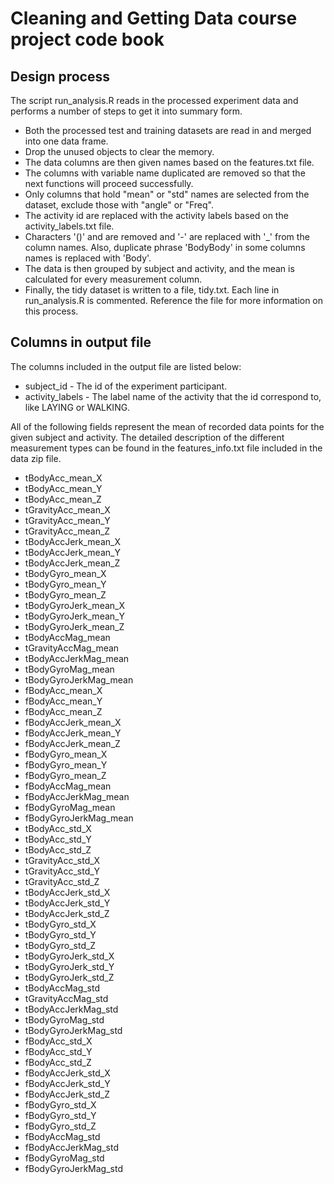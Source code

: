 # Cleaning and Getting Data course project code book
## Design process
The script run_analysis.R reads in the processed experiment data and performs a number of steps to get it into summary form.
* Both the processed test and training datasets are read in and merged into one data frame.
* Drop the unused objects to clear the memory.
* The data columns are then given names based on the features.txt file.
* The columns with variable name duplicated are removed so that the next functions will proceed successfully.
* Only columns that hold "mean" or "std" names are selected from the dataset, exclude those with "angle" or "Freq".
* The activity id are replaced with the activity labels based on the activity_labels.txt file.
* Characters '()' and are removed and '-' are replaced with '_' from the column names. Also, duplicate phrase 'BodyBody' in some columns names is replaced with 'Body'.
* The data is then grouped by subject and activity, and the mean is calculated for every measurement column.
* Finally, the tidy dataset is written to a file, tidy.txt.
Each line in run_analysis.R is commented. Reference the file for more information on this process.

## Columns in output file
The columns included in the output file are listed below:
* subject_id - The id of the experiment participant.
* activity_labels - The label name of the activity that the id correspond to, like LAYING or WALKING.

All of the following fields represent the mean of recorded data points for the given subject and activity. The detailed description of the different measurement types can be found in the features_info.txt file included in the data zip file.
* tBodyAcc_mean_X
* tBodyAcc_mean_Y
* tBodyAcc_mean_Z
* tGravityAcc_mean_X
* tGravityAcc_mean_Y
* tGravityAcc_mean_Z
* tBodyAccJerk_mean_X
* tBodyAccJerk_mean_Y
* tBodyAccJerk_mean_Z
* tBodyGyro_mean_X
* tBodyGyro_mean_Y
* tBodyGyro_mean_Z
* tBodyGyroJerk_mean_X
* tBodyGyroJerk_mean_Y
* tBodyGyroJerk_mean_Z
* tBodyAccMag_mean
* tGravityAccMag_mean
* tBodyAccJerkMag_mean
* tBodyGyroMag_mean
* tBodyGyroJerkMag_mean
* fBodyAcc_mean_X
* fBodyAcc_mean_Y
* fBodyAcc_mean_Z
* fBodyAccJerk_mean_X
* fBodyAccJerk_mean_Y
* fBodyAccJerk_mean_Z
* fBodyGyro_mean_X
* fBodyGyro_mean_Y
* fBodyGyro_mean_Z
* fBodyAccMag_mean
* fBodyAccJerkMag_mean
* fBodyGyroMag_mean
* fBodyGyroJerkMag_mean
* tBodyAcc_std_X
* tBodyAcc_std_Y
* tBodyAcc_std_Z
* tGravityAcc_std_X
* tGravityAcc_std_Y
* tGravityAcc_std_Z
* tBodyAccJerk_std_X
* tBodyAccJerk_std_Y
* tBodyAccJerk_std_Z
* tBodyGyro_std_X
* tBodyGyro_std_Y
* tBodyGyro_std_Z
* tBodyGyroJerk_std_X
* tBodyGyroJerk_std_Y
* tBodyGyroJerk_std_Z
* tBodyAccMag_std
* tGravityAccMag_std
* tBodyAccJerkMag_std
* tBodyGyroMag_std
* tBodyGyroJerkMag_std
* fBodyAcc_std_X
* fBodyAcc_std_Y
* fBodyAcc_std_Z
* fBodyAccJerk_std_X
* fBodyAccJerk_std_Y
* fBodyAccJerk_std_Z
* fBodyGyro_std_X
* fBodyGyro_std_Y
* fBodyGyro_std_Z
* fBodyAccMag_std
* fBodyAccJerkMag_std
* fBodyGyroMag_std
* fBodyGyroJerkMag_std